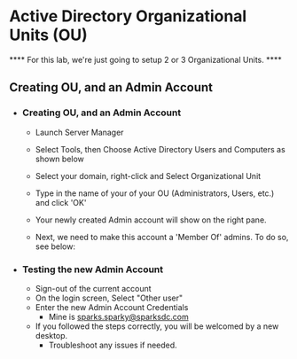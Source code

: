 # Active Directory Organizational Units (OU)

**** For this lab, we're just going to setup 2 or 3 Organizational Units. ****

## Creating OU, and an Admin Account

* ### Creating OU, and an Admin Account
    - Launch Server Manager
    - Select Tools, then Choose Active Directory Users and Computers as shown below



    - Select your domain, right-click and Select Organizational Unit
    - Type in the name of your of your OU (Administrators, Users, etc.) and click 'OK'
    - Your newly created Admin account will show on the right pane.




    - Next, we need to make this account a 'Member Of' admins. To do so, see below:






* ### Testing the new Admin Account
    - Sign-out of the current account
    - On the login screen, Select "Other user"
    - Enter the new Admin Account Credentials
        - Mine is sparks.sparky@sparksdc.com
    - If you followed the steps correctly, you will be welcomed by a new desktop.
        - Troubleshoot any issues if needed. 
        